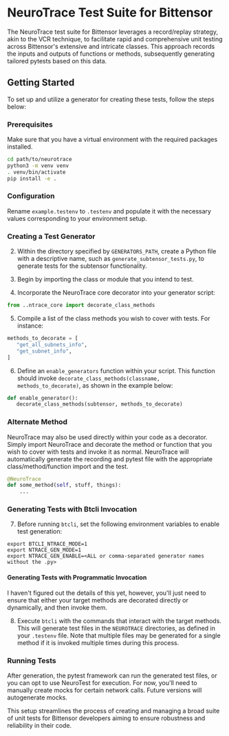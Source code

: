 # NeuroTrace Test Suite for Bittensor

The NeuroTrace test suite for Bittensor leverages a record/replay strategy, akin to the VCR technique, to facilitate rapid and comprehensive unit testing across Bittensor's extensive and intricate classes. This approach records the inputs and outputs of functions or methods, subsequently generating tailored pytests based on this data.

## Getting Started

To set up and utilize a generator for creating these tests, follow the steps below:

### Prerequisites

Make sure that you have a virtual environment with the required packages installed.
```bash
cd path/to/neurotrace
python3 -m venv venv
. venv/bin/activate
pip install -e .
```

### Configuration

Rename `example.testenv` to `.testenv` and populate it with the necessary values corresponding to your environment setup.

### Creating a Test Generator

2. Within the directory specified by `GENERATORS_PATH`, create a Python file with a descriptive name, such as `generate_subtensor_tests.py`, to generate tests for the subtensor functionality.

3. Begin by importing the class or module that you intend to test.

4. Incorporate the NeuroTrace core decorator into your generator script:
```python
from ..ntrace_core import decorate_class_methods
```

5. Compile a list of the class methods you wish to cover with tests. For instance:
```python
methods_to_decorate = [
   "get_all_subnets_info",
   "get_subnet_info",
]
```

6. Define an `enable_generators` function within your script. This function should invoke `decorate_class_methods(classname, methods_to_decorate)`, as shown in the example below:
```python
def enable_generator():
   decorate_class_methods(subtensor, methods_to_decorate)
```

### Alternate Method

NeuroTrace may also be used directly within your code as a decorator. Simply import NeuroTrace and decorate the method or function that you wish to cover with tests and invoke it as normal. NeuroTrace will automatically generate the recording and pytest file with the appropriate class/method/function import and the test.
```python
@NeuroTrace
def some_method(self, stuff, things):
    ...
```




### Generating Tests with Btcli Invocation

7. Before running `btcli`, set the following environment variables to enable test generation:
```shell
export BTCLI_NTRACE_MODE=1
export NTRACE_GEN_MODE=1
export NTRACE_GEN_ENABLE=<ALL or comma-separated generator names without the .py>
```

#### Generating Tests with Programmatic Invocation

I haven't figured out the details of this yet, however, you'll just need to ensure that either your target methods are decorated directly or dynamically, and then invoke them.

8. Execute `btcli` with the commands that interact with the target methods. This will generate test files in the `NEUROTRACE` directories, as defined in your `.testenv` file. Note that multiple files may be generated for a single method if it is invoked multiple times during this process.

### Running Tests

After generation, the pytest framework can run the generated test files, or you can opt to use NeuroTest for execution.
For now, you'll need to manually create mocks for certain network calls. Future versions will autogenerate mocks.

This setup streamlines the process of creating and managing a broad suite of unit tests for Bittensor developers aiming to ensure robustness and reliability in their code.
